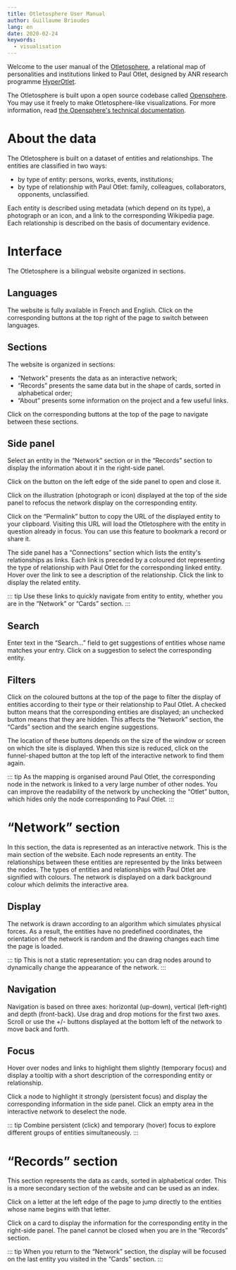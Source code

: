 ```yaml
---
title: Otletosphere User Manual
author: Guillaume Brioudes
lang: en
date: 2020-02-24
keywords:
  - visualisation
---
```


Welcome to the user manual of the [Otletosphere](http://hyperotlet.huma-num.fr/otletosphere/), a relational map of personalities and institutions linked to Paul Otlet, designed by ANR research programme [HyperOtlet](https://hyperotlet.hypotheses.org/).

The Otletosphere is built upon a open source codebase called [Opensphere](https://github.com/hyperotlet/opensphere). You may use it freely to make Otletosphere-like visualizations. For more information, read [the Opensphere's technical documentation](https://hyperotlet.github.io/opensphere/).

# About the data

The Otletosphere is built on a dataset of entities and relationships. The entities are classified in two ways:

- by type of entity: persons, works, events, institutions;
- by type of relationship with Paul Otlet: family, colleagues, collaborators, opponents, unclassified.

Each entity is described using metadata (which depend on its type), a photograph or an icon, and a link to the corresponding Wikipedia page. Each relationship is described on the basis of documentary evidence.

# Interface

The Otletosphere is a bilingual website organized in sections.

## Languages

The website is fully available in French and English. Click on the corresponding buttons at the top right of the page to switch between languages.

## Sections

The website is organized in sections:

- “Network” presents the data as an interactive network;
- “Records” presents the same data but in the shape of cards, sorted in alphabetical order;
- “About” presents some information on the project and a few useful links.

Click on the corresponding buttons at the top of the page to navigate between these sections.

## Side panel

Select an entity in the “Network” section or in the “Records” section to display the information about it in the right-side panel.

Click on the button on the left edge of the side panel to open and close it.

Click on the illustration (photograph or icon) displayed at the top of the side panel to refocus the network display on the corresponding entity.

Click on the “Permalink” button to copy the URL of the displayed entity to your clipboard. Visiting this URL will load the Otletosphere with the entity in question already in focus. You can use this feature to bookmark a record or share it.

The side panel has a “Connections” section which lists the entity's relationships as links. Each link is preceded by a coloured dot representing the type of relationship with Paul Otlet for the corresponding linked entity. Hover over the link to see a description of the relationship. Click the link to display the related entity.

::: tip
Use these links to quickly navigate from entity to entity, whether you are in the “Network” or “Cards” section.
:::

## Search

Enter text in the “Search...” field to get suggestions of entities whose name matches your entry. Click on a suggestion to select the corresponding entity.

## Filters

Click on the coloured buttons at the top of the page to filter the display of entities according to their type or their relationship to Paul Otlet. A checked button means that the corresponding entities are displayed; an unchecked button means that they are hidden. This affects the “Network” section, the “Cards” section and the search engine suggestions.

The location of these buttons depends on the size of the window or screen on which the site is displayed. When this size is reduced, click on the funnel-shaped button at the top left of the interactive network to find them again.

::: tip
As the mapping is organised around Paul Otlet, the corresponding node in the network is linked to a very large number of other nodes. You can improve the readability of the network by unchecking the “Otlet” button, which hides only the node corresponding to Paul Otlet.
:::

# “Network” section

In this section, the data is represented as an interactive network. This is the main section of the website. Each node represents an entity. The relationships between these entities are represented by the links between the nodes. The types of entities and relationships with Paul Otlet are signified with colours. The network is displayed on a dark background colour which delimits the interactive area.

## Display

The network is drawn according to an algorithm which simulates physical forces. As a result, the entities have no predefined coordinates, the orientation of the network is random and the drawing changes each time the page is loaded.

::: tip
This is not a static representation: you can drag nodes around to dynamically change the appearance of the network.
:::

## Navigation

Navigation is based on three axes: horizontal (up-down), vertical (left-right) and depth (front-back). Use drag and drop motions for the first two axes. Scroll or use the +/- buttons displayed at the bottom left of the network to move back and forth.

## Focus

Hover over nodes and links to highlight them slightly (temporary focus) and display a tooltip with a short description of the corresponding entity or relationship.

Click a node to highlight it strongly (persistent focus) and display the corresponding information in the side panel. Click an empty area in the interactive network to deselect the node.

::: tip
Combine persistent (click) and temporary (hover) focus to explore different groups of entities simultaneously.
:::

# “Records” section

This section represents the data as cards, sorted in alphabetical order. This is a more secondary section of the website and can be used as an index.

Click on a letter at the left edge of the page to jump directly to the entities whose name begins with that letter.

Click on a card to display the information for the corresponding entity in the right-side panel. The panel cannot be closed when you are in the “Records” section.

::: tip
When you return to the “Network” section, the display will be focused on the last entity you visited in the “Cards” section.
:::
